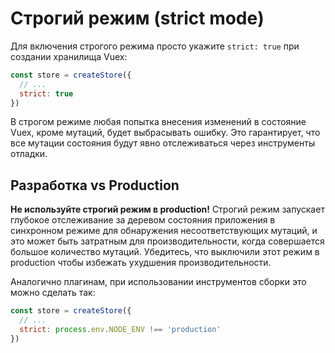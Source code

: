 # Строгий режим (strict mode)

Для включения строгого режима просто укажите `strict: true` при создании хранилища Vuex:

```js
const store = createStore({
  // ...
  strict: true
})
```

В строгом режиме любая попытка внесения изменений в состояние Vuex, кроме мутаций, будет выбрасывать ошибку. Это гарантирует, что все мутации состояния будут явно отслеживаться через инструменты отладки.

## Разработка vs Production

**Не используйте строгий режим в production!** Строгий режим запускает глубокое отслеживание за деревом состояния приложения в синхронном режиме для обнаружения несоответствующих мутаций, и это может быть затратным для производительности, когда совершается большое количество мутаций. Убедитесь, что выключили этот режим в production чтобы избежать ухудшения производительности.

Аналогично плагинам, при использовании инструментов сборки это можно сделать так:

```js
const store = createStore({
  // ...
  strict: process.env.NODE_ENV !== 'production'
})
```
